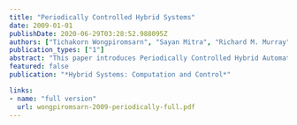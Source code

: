 ```yaml
---
title: "Periodically Controlled Hybrid Systems"
date: 2009-01-01
publishDate: 2020-06-29T03:28:52.988095Z
authors: ["Tichakorn Wongpiromsarn", "Sayan Mitra", "Richard M. Murray", "Andrew Lamperski"]
publication_types: ["1"]
abstract: "This paper introduces Periodically Controlled Hybrid Automata (PCHA) for describing a class of hybrid control systems. In a PCHA, control actions occur roughly periodically while internal and input actions may occur in the interim changing the discrete-state or the setpoint. Based on periodicity and subtangential conditions, a new sufficient condition for verifying invariance of PCHAs is presented. This technique is used in verifying safety of the planner-controller subsystem of an autonomous ground vehicle, and in deriving geometric properties of planner generated paths that can be followed safely by the controller under environmental uncertainties."
featured: false
publication: "*Hybrid Systems: Computation and Control*"

links:
- name: "full version"
  url: wongpiromsarn-2009-periodically-full.pdf
---
```

